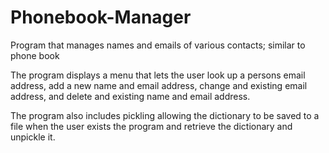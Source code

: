 # Phonebook-Manager
Program that manages names and emails of various contacts; similar to phone book

The program displays a menu that lets the user look up a persons email address, 
add a new name and email address, change and existing email address, 
and delete and existing name and email address.

The program also includes pickling allowing the dictionary to be saved to a file 
when the user exists the program and retrieve the dictionary and unpickle it. 


